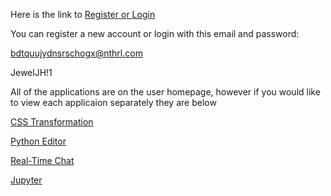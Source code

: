 Here is the link to [Register or Login](https://www.lgphy.com/Prospectus/register)

You can register a new account or login with this email and password:

bdtquujydnsrschogx@nthrl.com 

JewelJH!1

All of the applications are on the user homepage, however if you would like to view each applicaion separately they are below

[CSS Transformation](https://www.lgphy.com/Prospectus/cdaw)

[Python Editor](https://www.lgphy.com/Prospectus/editor)

[Real-Time Chat](https://www.lgphy.com/Prospectus/webSockets3)

[Jupyter](jupyter.lgphy.com)
